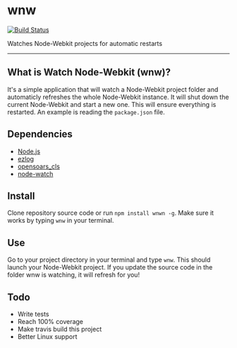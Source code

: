 wnw
===

[![Build Status](https://img.shields.io/travis/opensoars/wnw.svg?style=flat)](https://travis-ci.org/opensoars/wnw)

Watches Node-Webkit projects for automatic restarts

---

## What is Watch Node-Webkit (wnw)?
It's a simple application that will watch a Node-Webkit project folder and automaticly refreshes the whole Node-Webkit instance. It will shut down the current Node-Webkit and start a new one. This will ensure everything is restarted. An example is reading the `package.json` file.


## Dependencies
* [Node.js](http://nodejs.org/)
* [ezlog](https://github.com/opensoars/ezlog)
* [opensoars_cls](https://github.com/opensoars/cls)
* [node-watch](https://github.com/yuanchuan/node-watch)


## Install
Clone repository source code or run `npm install wnwn -g`. Make sure it works by typing `wnw` in your terminal.


## Use
Go to your project directory in your terminal and type `wnw`. This should launch your Node-Webkit project. If you update the source code in the folder wnw is watching, it will refresh for you!


## Todo
* Write tests
* Reach 100% coverage
* Make travis build this project
* Better Linux support